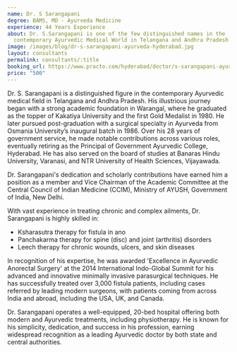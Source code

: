 ```yaml
---
name: Dr. S Sarangapani
degree: BAMS, MD - Ayurveda Medicine
experience: 44 Years Experience
about: Dr. S.Sarangapani is one of the few distinguished names in the
  contemporary Ayurvedic Medical World in Telangana and Andhra Pradesh.
image: /images/blog/dr-s-sarangapani-ayurveda-hyderabad.jpg
layout: consultants
permalink: consultants/:title
booking_url: https://www.practo.com/hyderabad/doctor/s-sarangapani-ayurveda/info?practice_id=817117&specialization=Ayurveda&referrer=doctor_listing&page_uid=01ddcbf6-3460-4b7b-8c51-521f3e5e7873
price: "500"
---
```

Dr. S. Sarangapani is a distinguished figure in the contemporary Ayurvedic medical field in Telangana and Andhra Pradesh. His illustrious journey began with a strong academic foundation in Warangal, where he graduated as the topper of Kakatiya University and the first Gold Medalist in 1980. He later pursued post-graduation with a surgical specialty in Ayurveda from Osmania University’s inaugural batch in 1986. Over his 28 years of government service, he made notable contributions across various roles, eventually retiring as the Principal of Government Ayurvedic College, Hyderabad. He has also served on the board of studies at Banaras Hindu University, Varanasi, and NTR University of Health Sciences, Vijayawada.

Dr. Sarangapani's dedication and scholarly contributions have earned him a position as a member and Vice Chairman of the Academic Committee at the Central Council of Indian Medicine (CCIM), Ministry of AYUSH, Government of India, New Delhi. 

With vast experience in treating chronic and complex ailments, Dr. Sarangapani is highly skilled in:
- Ksharasutra therapy for fistula in ano
- Panchakarma therapy for spine (disc) and joint (arthritis) disorders
- Leech therapy for chronic wounds, ulcers, and skin diseases

In recognition of his expertise, he was awarded 'Excellence in Ayurvedic Anorectal Surgery' at the 2014 International Indo-Global Summit for his advanced and innovative minimally invasive parasurgical techniques. He has successfully treated over 3,000 fistula patients, including cases referred by leading modern surgeons, with patients coming from across India and abroad, including the USA, UK, and Canada.

Dr. Sarangapani operates a well-equipped, 20-bed hospital offering both modern and Ayurvedic treatments, including physiotherapy. He is known for his simplicity, dedication, and success in his profession, earning widespread recognition as a leading Ayurvedic doctor by both state and central authorities.
